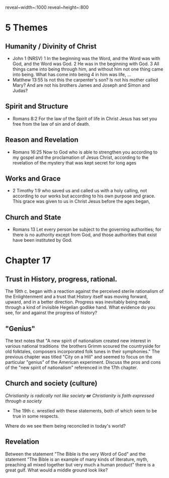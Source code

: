reveal~width~:1000 reveal~height~:800

5 Themes
========

Humanity / Divinity of Christ
-----------------------------

-   John 1 (NRSV) 1 In the beginning was the Word, and the Word was with
    God, and the Word was God. 2 He was in the beginning with God. 3 All
    things came into being through him, and without him not one thing
    came into being. What has come into being 4 in him was life, ...
-   Matthew 13:55 Is not this the carpenter's son? Is not his mother
    called Mary? And are not his brothers James and Joseph and Simon and
    Judas?

Spirit and Structure
--------------------

-   Romans 8:2 For the law of the Spirit of life in Christ Jesus has set
    you free from the law of sin and of death.

Reason and Revelation
---------------------

-   Romans 16:25 Now to God who is able to strengthen you according to
    my gospel and the proclamation of Jesus Christ, according to the
    revelation of the mystery that was kept secret for long ages

Works and Grace
---------------

-   2 Timothy 1:9 who saved us and called us with a holy calling, not
    according to our works but according to his own purpose and grace.
    This grace was given to us in Christ Jesus before the ages began,

Church and State
----------------

-   Romans 13 Let every person be subject to the governing authorities;
    for there is no authority except from God, and those authorities
    that exist have been instituted by God.

Chapter 17
==========

Trust in History, progress, rational.
-------------------------------------

The 19th c. began with a reaction against the perceived sterile
rationalism of the Enlightenment and a trust that History itself was
moving forward, upward, and in a better direction. Progress was
inevitably being made through a kind of invisible Hegelian god­like
hand. What evidence do you see, for and against the progress of history?

\"Genius\"
----------

The text notes that \"A new spirit of nationalism created new interest
in various national traditions ­­ the brothers Grimm scoured the
countryside for old folktales, composers incorporated folk tunes in
their symphonies.\" The previous chapter was titled \"City on a Hill\"
and seemed to focus on the particular \"genius\" of the American
experiment. Discuss the pros and cons of the \"new spirit of
nationalism\" referenced in the 17th chapter.

Church and society (culture)
----------------------------

*Christianity is radically not like society* **or** *Christianity is
faith expressed through a society*

-   The 19th c. wrestled with these statements, both of which seem to be
    true in some respects.

Where do we see them being reconciled in today\'s world?

Revelation
----------

Between the statement \"The Bible is the very Word of God\" and the
statement \"The Bible is an example of many kinds of literature, myth,
preaching all mixed together but very much a human product\" there is a
great gulf. What would a middle ground look like?
